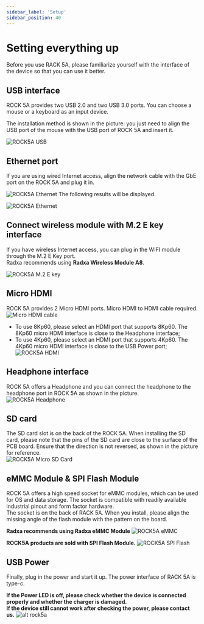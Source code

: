 ```yaml
---
sidebar_label: 'Setup'
sidebar_position: 40
---
```


# Setting everything up

Before you use RACK 5A, please familiarize yourself with the interface of the device so that you can use it better.

## USB interface
ROCK 5A provides two USB 2.0 and two USB 3.0 ports. You can choose a mouse or a keyboard as an input device.  

The installation method is shown in the picture: you just need to align the USB port of the mouse with the USB port of ROCK 5A and insert it.

![ROCK5A USB](/img/rock5a/rock5a_usb.webp)

## Ethernet port 
If you are using wired Internet access, align the network cable with the GbE port on the ROCK 5A and plug it in.

![ROCK5A Ethernet](/img/rock5a/rock5a_ethernet_01.webp)
The following results will be displayed.

![ROCK5A Ethernet](/img/rock5a/rock5a_ethernet_02.webp)

## Connect wireless module with M.2 E key interface
If you have wireless Internet access, you can plug in the WIFI module through the M.2 E Key port.  
Radxa recommends using **Radxa Wireless Module A8**.

![ROCK5A M.2 E key](/img/rock5a/rock5a_m2.webp)

## Micro HDMI
ROCK 5A provides 2 Micro HDMI ports.
Micro HDMI to HDMI cable required.
![Micro HDMI cable](/img/accessories/micro-hdmi-cable-01.webp)
- To use 8Kp60, please select an HDMI port that supports 8Kp60. The 8Kp60 micro HDMI interface is close to the Headphone interface;
- To use 4Kp60, please select an HDMI port that supports 4Kp60. The 4Kp60 micro HDMI interface is close to the USB Power port;  
![ROCK5A HDMI](/img/rock5a/rock5a_hdmi.webp)

## Headphone interface 
ROCK 5A offers a Headphone and you can connect the headphone to the headphone port in ROCK 5A as shown in the picture.
![ROCK5A Headphone](/img/rock5a/rock5a_headphone.webp)

## SD card  
The SD card slot is on the back of the ROCK 5A. When installing the SD card, please note that the pins of the SD card are close to the surface of the PCB board. Ensure that the direction is not reversed, as shown in the picture for reference.  
![ROCK5A Micro SD Card](/img/rock5a/rock5_sd.webp)

## eMMC Module & SPI Flash Module

ROCK 5A offers a high speed socket for eMMC modules, which can be used for OS and data storage. The socket is compatible with readily available industrial pinout and form factor hardware.   
The socket is on the back of RACK 5A. When you install, please align the missing angle of the flash module with the pattern on the board.   

**Radxa recommends using Radxa eMMC Module**
![ROCK5A eMMC](/img/rock5a/rock5a_emmc.webp)

**ROCK5A products are sold with SPI Flash Module.**
![ROCK5A SPI Flash](/img/rock5a/rock5a_flash.webp)


## USB Power
Finally, plug in the power and start it up. The power interface of RACK 5A is type-c.  

**If the Power LED is off, please check whether the device is connected properly and whether the charger is damaged.**  
**If the device still cannot work after checking the power, please contact us.**
![alt rock5a](/img/rock5a/rock5a_power.webp)











